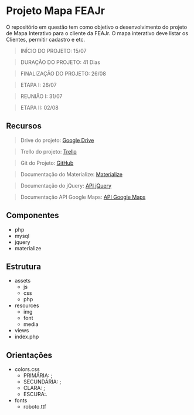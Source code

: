 # Projeto Mapa FEAJr

O repositório em questão tem como objetivo o desenvolvimento do projeto de Mapa Interativo para o cliente da FEAJr. 
O mapa interativo deve listar os Clientes, permitir cadastro e etc.

> INÍCIO DO PROJETO: 15/07

> DURAÇÃO DO PROJETO: 41 Dias

> FINALIZAÇÃO DO PROJETO: 26/08

> ETAPA I: 26/07

> REUNIÃO I: 31/07

> ETAPA II: 02/08

## Recursos

>Drive do projeto: 
[Google Drive](https://drive.google.com/open?id=1shWh_yEVYXMjG8lTwzJIrAhvfh3jsXVM)

>Trello do projeto: 
[Trello](https://trello.com/invite/b/98zLC2iC/8d16351346dcf61812d41b53005473f4/mapa-feajr)

>Git do Projeto: 
[GitHub](https://github.com/MajorMonge/MapaFeaJR)

>Documentação do Materialize: 
[Materialize](https://materializecss.com/)

>Documentação do jQuery: 
[API jQuery](https://api.jquery.com/)

>Documentação API Google Maps: 
[API Google Maps](https://developers.google.com/maps/documentation/javascript/tutorial)

## Componentes

- php
- mysql
- jquery
- materialize

## Estrutura

- assets
    - js
    - css
    - php
- resources
    - img
    - font
    - media
- views
- index.php

## Orientações

- colors.css
    - PRIMÁRIA: ;
    - SECUNDÁRIA: ;
    - CLARA: ;
    - ESCURA:.
- fonts
    - roboto.ttf
    

